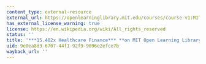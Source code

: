 ```yaml
---
content_type: external-resource
external_url: https://openlearninglibrary.mit.edu/courses/course-v1:MITx+15.482x+1T2019/about
has_external_license_warning: true
license: https://en.wikipedia.org/wiki/All_rights_reserved
status: ''
title: '***15.482x Healthcare Finance*** **on MIT Open Learning Library**'
uid: 9e0ea8d3-6707-44f1-92f9-9096e2efce7b
wayback_url: ''
---
```

